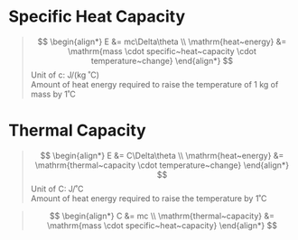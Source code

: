 # Specific Heat Capacity

> $$
\begin{align*}
  E &= mc\Delta\theta \\
  \mathrm{heat~energy} &= \mathrm{mass \cdot specific~heat~capacity \cdot temperature~change}
\end{align*}
> $$
> Unit of c: J/(kg ˚C) \
> Amount of heat energy required to raise the temperature of 1 kg of mass by 1˚C

# Thermal Capacity

> $$
\begin{align*}
  E &= C\Delta\theta \\
  \mathrm{heat~energy} &= \mathrm{thermal~capacity \cdot temperature~change}
\end{align*}
> $$
> Unit of C: J/˚C \
> Amount of heat energy required to raise the temperature by 1˚C

> $$
\begin{align*}
  C &= mc \\
  \mathrm{thermal~capacity} &= \mathrm{mass \cdot specific~heat~capacity}
\end{align*}
> $$
